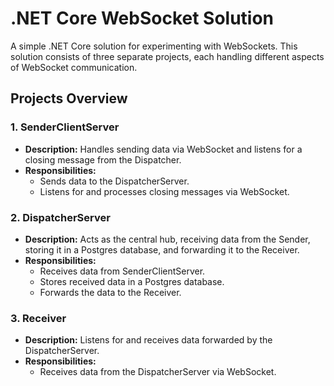 # .NET Core WebSocket Solution

A simple .NET Core solution for experimenting with WebSockets. This solution consists of three separate projects, each handling different aspects of WebSocket communication.

## Projects Overview

### 1. SenderClientServer
- **Description:** Handles sending data via WebSocket and listens for a closing message from the Dispatcher.
- **Responsibilities:**
  - Sends data to the DispatcherServer.
  - Listens for and processes closing messages via WebSocket.

### 2. DispatcherServer
- **Description:** Acts as the central hub, receiving data from the Sender, storing it in a Postgres database, and forwarding it to the Receiver.
- **Responsibilities:**
  - Receives data from SenderClientServer.
  - Stores received data in a Postgres database.
  - Forwards the data to the Receiver.

### 3. Receiver
- **Description:** Listens for and receives data forwarded by the DispatcherServer.
- **Responsibilities:**
  - Receives data from the DispatcherServer via WebSocket.